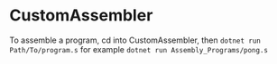 # CustomAssembler


To assemble a program, cd into CustomAssembler, then
```dotnet run Path/To/program.s```
for example
```dotnet run Assembly_Programs/pong.s```
